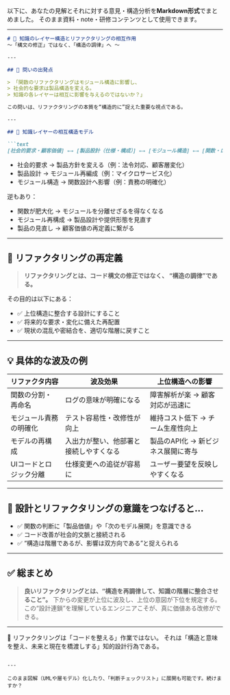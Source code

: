以下に、あなたの見解とそれに対する意見・構造分析を**Markdown形式**でまとめました。
そのまま資料・note・研修コンテンツとして使用できます。

---

````markdown
# 🔄 知識のレイヤー構造とリファクタリングの相互作用  
〜「構文の修正」ではなく、「構造の調律」へ 〜

---

## 🎯 問いの出発点

> 「関数のリファクタリングはモジュール構造に影響し、  
> 社会的な要求は製品構造を変える。  
> 知識の各レイヤーは相互に影響を与えるのではないか？」

この問いは、リファクタリングの本質を“構造的に”捉えた重要な視点である。

---

## 🧠 知識レイヤーの相互構造モデル

```text
[社会的要求・顧客価値] ←→ [製品設計（仕様・構成）] ←→ [モジュール構造] ←→ [関数・ロジック]
````

* 社会的要求 → 製品方針を変える（例：法令対応、顧客層変化）
* 製品設計 → モジュール再編成（例：マイクロサービス化）
* モジュール構造 → 関数設計へ影響（例：責務の明確化）

逆もあり：

* 関数が肥大化 → モジュールを分離せざるを得なくなる
* モジュール再構成 → 製品設計や提供形態を見直す
* 製品の見直し → 顧客価値の再定義に繋がる

---

## 🔁 リファクタリングの再定義

> **リファクタリングとは、コード構文の修正ではなく、
> “構造の調律”である。**

その目的は以下にある：

* ✅ 上位構造に整合する設計にすること
* ✅ 将来的な要求・変化に備えた再配置
* ✅ 現状の混乱や密結合を、適切な階層に戻すこと

---

## 💡 具体的な波及の例

| リファクタ内容      | 波及効果                | 上位構造への影響             |
| ------------ | ------------------- | -------------------- |
| 関数の分割・再命名    | ログの意味が明確になる         | 障害解析が楽 → 顧客対応が迅速に    |
| モジュール責務の明確化  | テスト容易性・改修性が向上       | 維持コスト低下 → チーム生産性向上   |
| モデルの再構成      | 入出力が整い、他部署と接続しやすくなる | 製品のAPI化 → 新ビジネス展開に寄与 |
| UIコードとロジック分離 | 仕様変更への追従が容易に        | ユーザー要望を反映しやすくなる      |

---

## 🧭 設計とリファクタリングの意識をつなげると…

* ✅ 関数の判断に「製品価値」や「次のモデル展開」を意識できる
* ✅ コード改善が社会的文脈と接続される
* ✅ “構造は階層であるが、影響は双方向である”と捉えられる

---

## ✅ 総まとめ

> **良いリファクタリングとは、“構造を再調律して、知識の階層に整合させること”。**
> 下からの変更が上位に波及し、上位の意図が下位を規定する。
> この“設計連鎖”を理解しているエンジニアこそが、真に価値ある改修ができる。

---

📘 リファクタリングは「コードを整える」作業ではない。
それは「構造と意味を整え、未来と現在を橋渡しする」知的設計行為である。

```

---

このまま図解（UMLや層モデル）化したり、「判断チェックリスト」に展開も可能です。続けますか？
```
